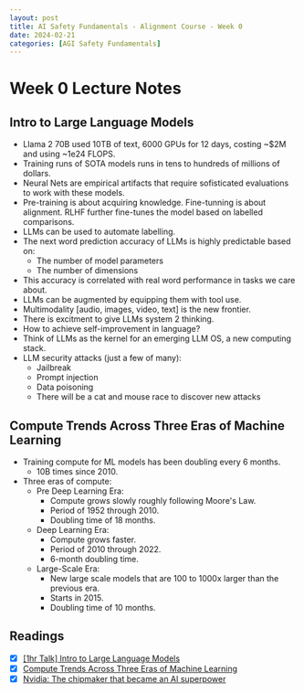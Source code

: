 ```yaml
---
layout: post
title: AI Safety Fundamentals - Alignment Course - Week 0
date: 2024-02-21
categories: [AGI Safety Fundamentals]
---
```


# Week 0 Lecture Notes

## Intro to Large Language Models

- Llama 2 70B used 10TB of text, 6000 GPUs for 12 days, costing ~$2M and using ~1e24 FLOPS.
- Training runs of SOTA models runs in tens to hundreds of millions of dollars.
- Neural Nets are empirical artifacts that require sofisticated evaluations to work with these models.
- Pre-training is about acquiring knowledge. Fine-tunning is about alignment. RLHF further fine-tunes the model based on labelled comparisons.
- LLMs can be used to automate labelling.
- The next word prediction accuracy of LLMs is highly predictable based on:
  - The number of model parameters
  - The number of dimensions
- This accuracy is correlated with real word performance in tasks we care about.
- LLMs can be augmented by equipping them with tool use.
- Multimodality [audio, images, video, text] is the new frontier.
- There is excitment to give LLMs system 2 thinking.
- How to achieve self-improvement in language?
- Think of LLMs as the kernel for an emerging LLM OS, a new computing stack.
- LLM security attacks (just a few of many):
  - Jailbreak
  - Prompt injection
  - Data poisoning
  - There will be a cat and mouse race to discover new attacks

## Compute Trends Across Three Eras of Machine Learning

- Training compute for ML models has been doubling every 6 months.
  - 10B times since 2010.
- Three eras of compute:
  - Pre Deep Learning Era:
    - Compute grows slowly roughly following Moore's Law.
    - Period of 1952 through 2010.
    - Doubling time of 18 months.
  - Deep Learning Era:
    - Compute grows faster.
    - Period of 2010 through 2022.
    - 6-month doubling time.
  - Large-Scale Era:
    - New large scale models that are 100 to 1000x larger than the previous era.
    - Starts in 2015.
    - Doubling time of 10 months.

## Readings

- [X] [[1hr Talk] Intro to Large Language Models](https://www.youtube.com/watch?v=zjkBMFhNj_g)
- [X] [Compute Trends Across Three Eras of Machine Learning](https://epochai.org/blog/compute-trends)
- [X] [Nvidia: The chipmaker that became an AI superpower](https://www.bbc.com/news/business-65675027)